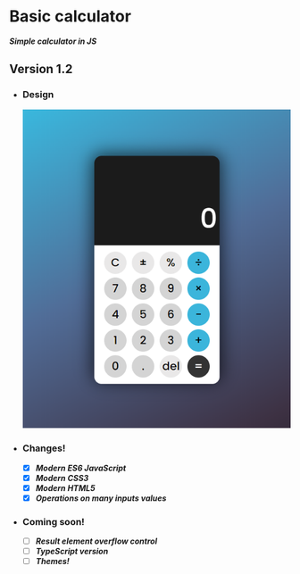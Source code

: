 # Basic calculator
***Simple calculator in JS***
## Version 1.2
- ### Design
  ![Test](icon/calculator%20design%20by%20MT.png)
- ### Changes!

  - [x] ***Modern ES6 JavaScript***
  - [x] ***Modern CSS3***
  - [x] ***Modern HTML5***
  - [x] ***Operations on many inputs values***

- ### Coming soon!

  - [ ] ***Result element overflow control***
  - [ ] ***TypeScript version***
  - [ ] ***Themes!***
